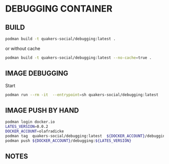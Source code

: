 DEBUGGING CONTAINER
=========================


BUILD
-----

```bash
podman build -t quakers-social/debugging:latest .
```

or without cache

```bash
podman build -t quakers-social/debugging:latest --no-cache=true .
```

IMAGE DEBUGGING
---------------

Start

```bash
podman run --rm -it  --entrypoint=sh quakers-social/debugging:latest
```


IMAGE PUSH BY HAND
------------------

```bash
podman login docker.io
LATES_VERSION=0.0.2
DOCKER_ACCOUNT=olafradicke
podman tag  quakers-social/debugging:latest  ${DOCKER_ACCOUNT}/debugging:${LATES_VERSION}
podman push ${DOCKER_ACCOUNT}/debugging:${LATES_VERSION}
```



NOTES
-----
